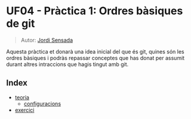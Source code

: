 # UF04 - Pràctica 1: Ordres bàsiques de git
> Autor: [Jordi Sensada](https://github.com/jsensada)

Aquesta pràctica et donarà una idea inicial del que és git, quines són les ordres bàsiques i podràs repassar conceptes que has donat per assumit durant altres intraccions que hagis tingut amb git.  

## Index
- [teoria](teoria)  
  - [configuracions](configuracions)  
- [exercici](exercici)  